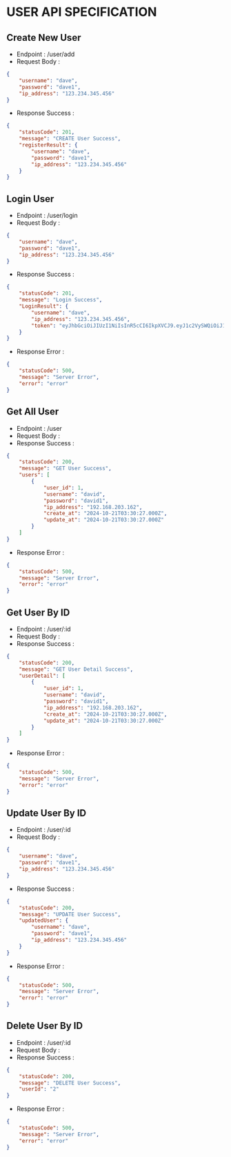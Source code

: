 # USER API SPECIFICATION
## Create New User
- Endpoint : /user/add
- Request Body :
```json
{
    "username": "dave",
    "password": "dave1",
    "ip_address": "123.234.345.456"
}
``` 
- Response Success :
```json
{
    "statusCode": 201,
    "message": "CREATE User Success",
    "registerResult": {
        "username": "dave",
        "password": "dave1",
        "ip_address": "123.234.345.456"
    }
}
```
## Login User
- Endpoint : /user/login
- Request Body :
```json
{
    "username": "dave",
    "password": "dave1",
    "ip_address": "123.234.345.456"
}
``` 
- Response Success :
```json
{
    "statusCode": 201,
    "message": "Login Success",
    "LoginResult": {
        "username": "dave",
        "ip_address": "123.234.345.456",
        "token": "eyJhbGciOiJIUzI1NiIsInR5cCI6IkpXVCJ9.eyJ1c2VySWQiOiJ1c2VyLW1pNDVaOXZsem8xcjFqWHciLCJpYXQiOjE3MzIwOTE1NDJ9.G6qScOClhwnMQSXsv4a_nPe8gHoXDhoT7S3h93e1JpM"
    }
}
```
- Response Error :
```json
{
    "statusCode": 500,
    "message": "Server Error",
    "error": "error"
}
```
## Get All User
- Endpoint : /user
- Request Body :
- Response Success :
```json
{
    "statusCode": 200,
    "message": "GET User Success",
    "users": [
        {
            "user_id": 1,
            "username": "david",
            "password": "david1",
            "ip_address": "192.168.203.162",
            "create_at": "2024-10-21T03:30:27.000Z",
            "update_at": "2024-10-21T03:30:27.000Z"
        }
    ]
}
```
- Response Error :
```json
{
    "statusCode": 500,
    "message": "Server Error",
    "error": "error"
}
```
## Get User By ID
- Endpoint : /user/:id
- Request Body :
- Response Success :
```json
{
    "statusCode": 200,
    "message": "GET User Detail Success",
    "userDetail": [
        {
            "user_id": 1,
            "username": "david",
            "password": "david1",
            "ip_address": "192.168.203.162",
            "create_at": "2024-10-21T03:30:27.000Z",
            "update_at": "2024-10-21T03:30:27.000Z"
        }
    ]
}
```
- Response Error :
```json
{
    "statusCode": 500,
    "message": "Server Error",
    "error": "error"
}
```
## Update User By ID
- Endpoint : /user/:id
- Request Body :
```json
{
    "username": "dave",
    "password": "dave1",
    "ip_address": "123.234.345.456"
}
``` 
- Response Success :
```json
{
    "statusCode": 200,
    "message": "UPDATE User Success",
    "updatedUser": {
        "username": "dave",
        "password": "dave1",
        "ip_address": "123.234.345.456"
    }
}
```
- Response Error :
```json
{
    "statusCode": 500,
    "message": "Server Error",
    "error": "error"
}
```
## Delete User By ID
- Endpoint : /user/:id
- Request Body :
- Response Success :
```json
{
    "statusCode": 200,
    "message": "DELETE User Success",
    "userId": "2"
}
```
- Response Error :
```json
{
    "statusCode": 500,
    "message": "Server Error",
    "error": "error"
}
```
